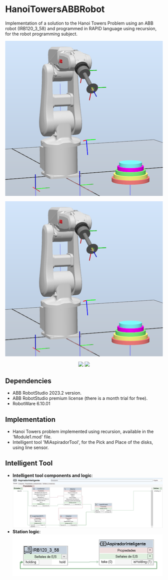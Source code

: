 # HanoiTowersABBRobot

Implementation of a solution to the Hanoi Towers Problem using an ABB robot (IRB120_3_58) and programmed in RAPID language using recursion, for the robot programming subject.

![HanoiTowers](https://github.com/asierzd/HanoiTowersABBRobot/blob/main/imgs/HanoiTowers.png)

<div style="text-align:center">
  <img src="https://github.com/asierzd/HanoiTowersABBRobot/blob/main/imgs/HanoiTowers.png" alt="Hanoi Towers model">
</div>

<p align="center">
  <img src="https://img.shields.io/github/license/asierzd/HanoiTowersABBRobot?label=License&style=for-the-badge&color=yellow" href="https://opensource.org/license/gpl-3-0/"/>
  <img src="https://img.shields.io/github/languages/top/asierzd/HanoiTowersABBRobot?style=for-the-badge&color=green"/>
</p>

## Dependencies
- ABB RobotStudio 2023.2 version.
- ABB RobotStudio premium license (there is a month trial for free).
- RobotWare 6.10.01

## Implementation
- Hanoi Towers problem implemented using recursion, available in the 'Module1.mod' file.
- Intelligent tool 'MiAspiradorTool', for the Pick and Place of the disks, using line sensor.

## Intelligent Tool

- **Intelligent tool components and logic**:
![IntelligentToolPickAndPlace](https://github.com/asierzd/HanoiTowersABBRobot/blob/main/imgs/IntelligentToolPickAndPlace.png)
- **Station logic**:
![StationLogic](https://github.com/asierzd/HanoiTowersABBRobot/blob/main/imgs/StationLogic.png)

